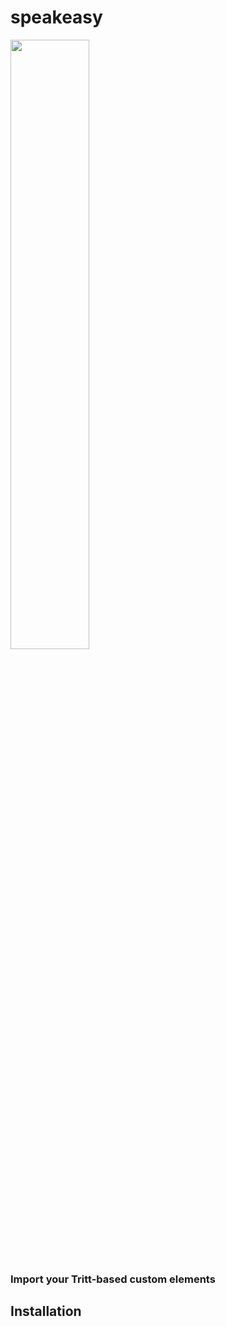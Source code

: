 

# speakeasy 

<a href="http://gulpjs.com"><img src="http://i.imgur.com/yFeBvMO.png" width="50%" height="50%"></a>


### Import your Tritt-based custom elements

## Installation

